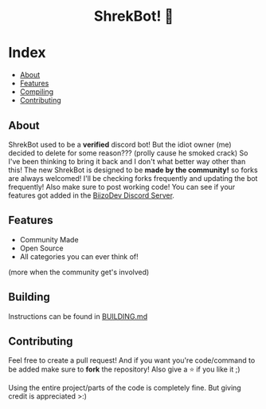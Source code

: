 <div align="center">
  <p>
    <h1>ShrekBot! 🐸</h1>
  </p>
</div>

# Index 

- [About](#about)
- [Features](#features)
- [Compiling](#compiling)
- [Contributing](#contributing)

    
## About 
ShrekBot used to be a **verified** discord bot! But the idiot owner (me) decided to delete for some reason??? (prolly cause he smoked crack) So I've been thinking to bring it back and I don't what better way other than this!
The new ShrekBot is designed to be **made by the community!** so forks are always welcomed! I'll be checking forks frequently and updating the bot frequently! Also make sure to post working code! You can see if your features got added in the [BiizoDev Discord Server](https://discord.gg/V9DHGNtuUe). 

## Features 
- Community Made
- Open Source
- All categories you can ever think of!

(more when the community get's involved)

## Building

Instructions can be found in [BUILDING.md](https://github.com/BiizoNinja/shrek-bot/blob/master/BUILDING.md)

## Contributing
Feel free to create a pull request! And if you want you're code/command to be added make sure to **fork** the repository! Also give a ⭐ if you like it ;) 

Using the entire project/parts of the code is completely fine. But giving credit is appreciated >:) 


